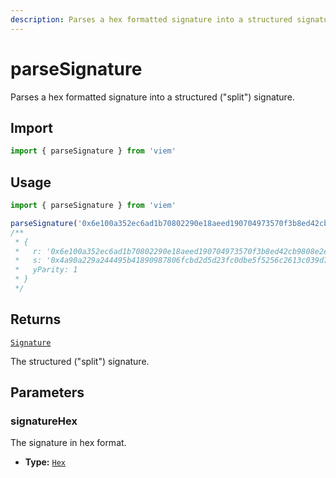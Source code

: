 ```yaml
---
description: Parses a hex formatted signature into a structured signature.
---
```


# parseSignature

Parses a hex formatted signature into a structured ("split") signature.

## Import

```ts
import { parseSignature } from 'viem'
```

## Usage

```ts
import { parseSignature } from 'viem'

parseSignature('0x6e100a352ec6ad1b70802290e18aeed190704973570f3b8ed42cb9808e2ea6bf4a90a229a244495b41890987806fcbd2d5d23fc0dbe5f5256c2613c039d76db81c') // [!code focus:8]
/**
 * {
 *   r: '0x6e100a352ec6ad1b70802290e18aeed190704973570f3b8ed42cb9808e2ea6bf',
 *   s: '0x4a90a229a244495b41890987806fcbd2d5d23fc0dbe5f5256c2613c039d76db8',
 *   yParity: 1
 * }
 */
```

## Returns

[`Signature`](/docs/glossary/types#signature)

The structured ("split") signature.

## Parameters

### signatureHex

The signature in hex format.

- **Type:** [`Hex`](/docs/glossary/types#hex)
